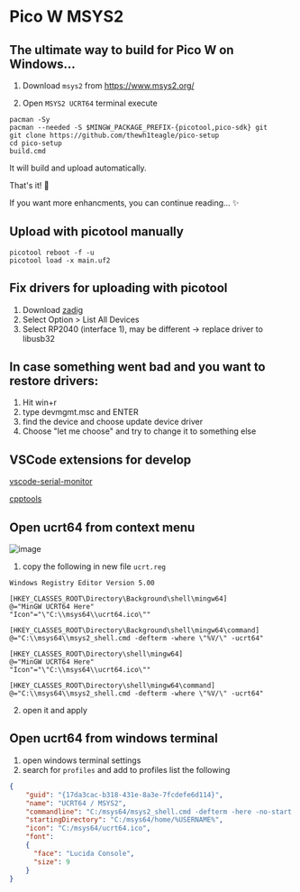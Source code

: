 # Pico W MSYS2
## The ultimate way to build for Pico W on Windows...

1. Download `msys2` from https://www.msys2.org/

2. Open `MSYS2 UCRT64` terminal
execute
```console
pacman -Sy
pacman --needed -S $MINGW_PACKAGE_PREFIX-{picotool,pico-sdk} git
git clone https://github.com/thewh1teagle/pico-setup
cd pico-setup
build.cmd
```

It will build and upload automatically.

That's it! 🎉

If you want more enhancments, you can continue reading... ✨

## Upload with picotool manually
```console
picotool reboot -f -u
picotool load -x main.uf2
```


## Fix drivers for uploading with picotool
1. Download [zadig](https://zadig.akeo.ie/)
2. Select Option > List All Devices
3. Select RP2040 (interface 1), may be different -> replace driver to libusb32
   
## In case something went bad and you want to restore drivers:
1. Hit win+r
2. type devmgmt.msc and ENTER
3. find the device and choose update device driver
4. Choose "let me choose" and try to change it to something else

## VSCode extensions for develop
[vscode-serial-monitor](https://marketplace.visualstudio.com/items?itemName=ms-vscode.vscode-serial-monitor)

[cpptools](https://marketplace.visualstudio.com/items?itemName=ms-vscode.cpptools)

## Open ucrt64 from context menu
![image](https://github.com/thewh1teagle/pico-setup/assets/61390950/10c055d1-32e8-43aa-90cf-22299590a23f)

1. copy the following in new file `ucrt.reg`
```reg
Windows Registry Editor Version 5.00

[HKEY_CLASSES_ROOT\Directory\Background\shell\mingw64]
@="MinGW UCRT64 Here"
"Icon"="\"C:\\msys64\\ucrt64.ico\""

[HKEY_CLASSES_ROOT\Directory\Background\shell\mingw64\command]
@="C:\\msys64\\msys2_shell.cmd -defterm -where \"%V/\" -ucrt64"

[HKEY_CLASSES_ROOT\Directory\shell\mingw64]
@="MinGW UCRT64 Here"
"Icon"="\"C:\\msys64\\ucrt64.ico\""

[HKEY_CLASSES_ROOT\Directory\shell\mingw64\command]
@="C:\\msys64\\msys2_shell.cmd -defterm -where \"%V/\" -ucrt64"
```
2. open it and apply

## Open ucrt64 from windows terminal
1. open windows terminal settings
3. search for `profiles` and add to profiles list the following
```json
{
    "guid": "{17da3cac-b318-431e-8a3e-7fcdefe6d114}",
    "name": "UCRT64 / MSYS2",
    "commandline": "C:/msys64/msys2_shell.cmd -defterm -here -no-start -ucrt64",
    "startingDirectory": "C:/msys64/home/%USERNAME%",
    "icon": "C:/msys64/ucrt64.ico",
    "font": 
    {
      "face": "Lucida Console",
      "size": 9
    }
}
```
